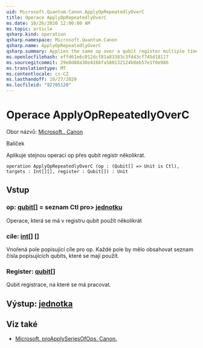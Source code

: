 ```yaml
---
uid: Microsoft.Quantum.Canon.ApplyOpRepeatedlyOverC
title: Operace ApplyOpRepeatedlyOverC
ms.date: 10/26/2020 12:00:00 AM
ms.topic: article
qsharp.kind: operation
qsharp.namespace: Microsoft.Quantum.Canon
qsharp.name: ApplyOpRepeatedlyOverC
qsharp.summary: Applies the same op over a qubit register multiple times.
ms.openlocfilehash: effd61e6c012dcf81a83383c3fd43cf745d18117
ms.sourcegitcommit: 29e0d88a30e4166fa580132124b0eb57e1f0e986
ms.translationtype: MT
ms.contentlocale: cs-CZ
ms.lasthandoff: 10/27/2020
ms.locfileid: "92705120"
---
```

# <a name="applyoprepeatedlyoverc-operation"></a>Operace ApplyOpRepeatedlyOverC

Obor názvů: [Microsoft.. Canon](xref:Microsoft.Quantum.Canon)

Balíček [](https://nuget.org/packages/)


Aplikuje stejnou operaci op přes qubit registr několikrát.

```qsharp
operation ApplyOpRepeatedlyOverC (op : (Qubit[] => Unit is Ctl), targets : Int[][], register : Qubit[]) : Unit
```


## <a name="input"></a>Vstup

### <a name="op--qubit--unit-ctl"></a>op: [qubit](xref:microsoft.quantum.lang-ref.qubit)[] = seznam Ctl pro> [jednotku](xref:microsoft.quantum.lang-ref.unit)

Operace, která se má v registru qubit použít několikrát


### <a name="targets--int"></a>cíle: [int](xref:microsoft.quantum.lang-ref.int)[] []

Vnořená pole popisující cíle pro op. Každé pole by mělo obsahovat seznam čísla popisujících qubits, které se mají použít.


### <a name="register--qubit"></a>Register: [qubit](xref:microsoft.quantum.lang-ref.qubit)[]

Qubit registrace, na které se má pracovat.



## <a name="output--unit"></a>Výstup: [jednotka](xref:microsoft.quantum.lang-ref.unit)



## <a name="see-also"></a>Viz také

- [Microsoft. proApplySeriesOfOps. Canon.](xref:Microsoft.Quantum.Canon.ApplySeriesOfOps)